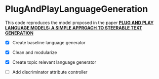 # PlugAndPlayLanguageGeneration

This code reproduces the model proposed in the paper [**PLUG AND PLAY LANGUAGE MODELS: A SIMPLE APPROACH TO STEERABLE TEXT GENERATION**](https://openreview.net/pdf?id=H1edEyBKDS)

- [x] Create baseline language generator 
- [x] Clean and modularize
- [x] Create topic relevant language generator
- [ ] Add discriminator attribute controller


